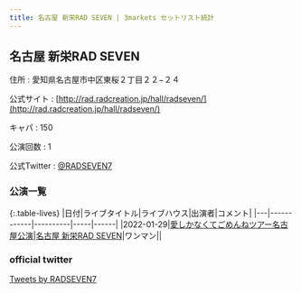 ```yaml
---
title: 名古屋 新栄RAD SEVEN | 3markets セットリスト統計
---
```

## 名古屋 新栄RAD SEVEN

住所
:    愛知県名古屋市中区東桜２丁目２２−２４

公式サイト
:    [http://rad.radcreation.jp/hall/radseven/](http://rad.radcreation.jp/hall/radseven/)

キャパ
:    150

公演回数
: 1


公式Twitter
: <a href="https://twitter.com/RADSEVEN7">@RADSEVEN7</a>


### 公演一覧

{:.table-lives}
|日付|ライブタイトル|ライブハウス|出演者|コメント|
|---|------------|----------|-----|------|
|<span class="nowrap">2022-01-29</span>|[愛しかなくてごめんねツアー名古屋公演](live002.html)|[名古屋 新栄RAD SEVEN](livehouse023.html)|ワンマン||



### official twitter

<a class="twitter-timeline" href="https://twitter.com/RADSEVEN7?ref_src=twsrc%5Etfw">Tweets by RADSEVEN7</a> <script async src="https://platform.twitter.com/widgets.js" charset="utf-8"></script>